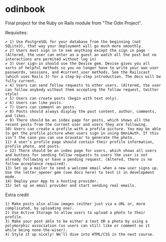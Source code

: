 # odinbook
Final project for the Ruby on Rails module from "The Odin Project".

Requisites:

    ✔️ 1) Use PostgreSQL for your database from the beginning (not SQLite3), that way your deployment will go much more smoothly.
    ✔️ 2) Users must sign in to see anything except the sign in page - (Altered, the user can enter as a guest an watch all the post but no interactions are permited without log in)
    ✔️ 3) User sign-in should use the Devise gem. Devise gives you all sorts of helpful methods so you no longer have to write your own user passwords, sessions, and #current_user methods. See the Railscast (which uses Rails 3) for a step-by-step introduction. The docs will be fully current.
    ✔️ 4) Users can send follow requests to other users. (Altered, the user can follow anybody without them accepting the follow request, twitter style)
    ✔️ 5) Users can create posts (begin with text only).
    ✔️ 6) Users can like posts.
    ✔️ 7) Users can comment on posts.
    ✔️ 8) Posts should always display the post content, author, comments, and likes.
    ✔️ 9) There should be an index page for posts, which shows all the recent posts from the current user and users they are following.
    10) Users can create a profile with a profile picture. You may be able to get the profile picture when users sign in using OmniAuth. If this isn’t the case you can use Gravatar to generate the photo.
    11) A user’s profile page should contain their profile information, profile photo, and posts.
    ✔️ 12) There should be an index page for users, which shows all users and buttons for sending follow requests to users the user is not already following or have a pending request. (Altered, there is no follow acceptance required).
    13) Set up a mailer to send a welcome email when a new user signs up. Use the letter_opener gem (see docs here) to test it in development mode.
    14) Deploy your App to a hosting provider.
    15) Set up an email provider and start sending real emails.
    
Extra credit

    1) Make posts also allow images (either just via a URL or, more complicated, by uploading one).
    2) Use Active Storage to allow users to upload a photo to their profile.
    3) Make your post able to be either a text OR a photo by using a polymorphic association (so users can still like or comment on it while being none-the-wiser).
    4) Style it up nicely! We’ll dive into HTML/CSS in the next course.
